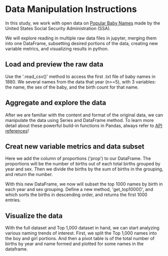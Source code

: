 # Data Manipulation Instructions
In this study, we work with open data on [Popular Baby Names](https://www.ssa.gov/oact/babynames/limits.html) made by the United States Social Security Administration (SSA).  

We will explore reading in multiple raw data files in jupyter, merging them into one DataFrame, subsetting desired portions of the data, creating new variable metrics, and visualizing results in python.

## Load and preview the raw data
Use the '.read_csv()' method to access the first .txt file of baby names in 1880. We several names from the data that year (n>=5), with 3 variables: the name, the sex of the baby, and the birth count for that name.

## Aggregate and explore the data 
After we are familiar with the content and format of the original data, we can manipulate the data using Series and DataFrame method. To learn more detail about these powerful build-in functions in Pandas, always refer to [API references](https://pandas.pydata.org/pandas-docs/stable/reference/index.html)!

## Creat new variable metrics and data subset
Here we add the column of proportions ('prop') to our DataFrame. The proportions will be the number of births out of each total births grouped by year and sex. Then we divide the births by the sum of births in the grouping, and return the number.  

With this new DataFrame, we now will subset the top 1000 names by birth in each year and sex grouping. Define a new method, 'get_top1000()', and which sorts the births in descending order, and returns the first 1000 entries.

## Visualize the data
With the full dataset and Top 1,000 dataset in hand, we can start analyzing various naming trends of interest. First, we split the Top 1,000 names into the boy and girl portions. And then a pivot table is of the total number of births by year and name formed and plotted for some names in the dataframe.
